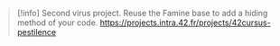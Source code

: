 
> [!info] 
> Second virus project. Reuse the Famine base to add a hiding method of your code.
> https://projects.intra.42.fr/projects/42cursus-pestilence
